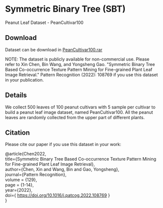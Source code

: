 # Symmetric Binary Tree (SBT)
Peanut Leaf Dataset - PeanCultivar100
## Download  
Dataset can be download in [PeanCultivar100.rar](https://drive.google.com/file/d/1mpw4uiMkYc2LhAYJw6xOiv8Q-bm0AhKp/view?usp=sharing)  

NOTE: The dataset is publicly available for non-commercial use. Please refer to Xin Chen, Bin Wang, and Yongsheng Gao. "Symmetric Binary Tree Based Co-occurrence Texture Pattern Mining for Fine-grained Plant Leaf Image Retrieval." Pattern Recognition (2022): 108769 if you use this dataset in your publication.

## Details  
We collect 500 leaves of 100 peanut cultivars with 5 sample per cultivar to build a peanut leaf image dataset, named PeanCultivar100. All the peanut leaves are randomly collected from the upper part of different plants.  


## Citation

Please cite our paper if you use this dataset in your work:  

@article{Chen2022,  
 title={Symmetric Binary Tree Based Co-occurrence Texture Pattern Mining for Fine-grained Plant Leaf Image Retrieval},  
 author={Chen, Xin and Wang, Bin and Gao, Yongsheng},   
 journal={Pattern Recognition},   
 volume = {129},   
 page = {1-14},    
 year={2022},    
 doi={ https://doi.org/10.1016/j.patcog.2022.108769 }   
}   
